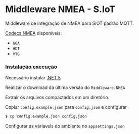 # Middleware NMEA - S.IoT

Middleware de integração de NMEA para SIOT padrão MQTT.

[Codecs NMEA](https://gpsd.gitlab.io/gpsd/NMEA.html) disponíveis:
   - `GGA`
   - `HDT`
   - `VTG`


### Instalação execução

Necessário instalar [.NET 5](https://dotnet.microsoft.com/download/dotnet/5.0)


Realizar o download da última versão do `Middleware.NMEA`

Extrair os arquivos compactados em um diretório.

Copiar `config.example.json` para `config.json` e configurar
```sh
$ cp config.example.json config.json
```

Configurar as váriaveis do ambiente no `appsettings.json`